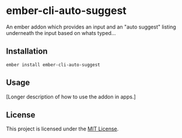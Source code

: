 ember-cli-auto-suggest
==============================================================================

An ember addon which provides an input and an "auto suggest" listing underneath the input based on whats typed...

Installation
------------------------------------------------------------------------------

```
ember install ember-cli-auto-suggest
```


Usage
------------------------------------------------------------------------------

[Longer description of how to use the addon in apps.]


License
------------------------------------------------------------------------------

This project is licensed under the [MIT License](LICENSE.md).

